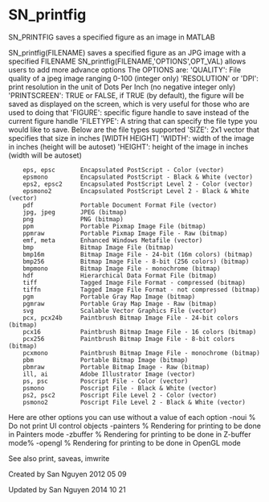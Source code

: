 SN_printfig
===========

SN_PRINTFIG saves a specified figure as an image in MATLAB

   SN_printfig(FILENAME) saves a specified figure as an JPG image with a
    specified FILENAME 
   SN_printfig(FILENAME,'OPTIONS',OPT_VAL) allows users to add more advance
   options
   The OPTIONS are:
        'QUALITY':  File quality of a jpeg image ranging 0-100 (integer only)
        'RESOLUTION' or 'DPI': print resolution in the unit of Dots Per Inch
            (no negative integer only)
        'PRINTSCREEN':  TRUE or FALSE, if TRUE (by default), the figure will
            be saved as displayed on the screen, which is very useful for 
            those who are used to doing that
        'FIGURE':   specific figure handle to save instead of the current
            figure handle
        'FILETYPE': A string that can specify the file type you would like to
            save. Below are the file types supported 
        'SIZE': 2x1 vector that specifies that size in inches 
                [WIDTH  HEIGHT]
        'WIDTH': width of the image in inches (height will be autoset)
        'HEIGHT': height of the image in inches (width will be autoset)
 
        
        eps, epsc       Encapsulated PostScript - Color (vector)
        epsmono         Encapsulated PostScript - Black & White (vector)
        eps2, epsc2     Encapsulated PostScript Level 2 - Color (vector)
        epsmono2        Encapsulated PostScript Level 2 - Black & White (vector)
        pdf             Portable Document Format File (vector)
        jpg, jpeg       JPEG (bitmap)
        png             PNG (bitmap)
        ppm             Portable Pixmap Image File (bitmap)
        ppmraw          Portable Pixmap Image File - Raw (bitmap)
        emf, meta       Enhanced Windows Metafile (vector) 
        bmp             Bitmap Image File (bitmap)
        bmp16m          Bitmap Image File - 24-bit (16m colors) (bitmap)
        bmp256          Bitmap Image File - 8-bit (256 colors) (bitmap)
        bmpmono         Bitmap Image File - monochrome (bitmap)
        hdf             Hierarchical Data Format File (bitmap)
        tiff            Tagged Image File Format - compressed (bitmap)
        tiffn           Tagged Image File Format - not compressed (bitmap)
        pgm             Portable Gray Map Image (bitmap)
        pgmraw          Portable Gray Map Image - Raw (bitmap)
        svg             Scalable Vector Graphics File (vector) 
        pcx, pcx24b     Paintbrush Bitmap Image File - 24-bit colors (bitmap)
        pcx16           Paintbrush Bitmap Image File - 16 colors (bitmap)
        pcx256          Paintbrush Bitmap Image File - 8-bit colors (bitmap)
        pcxmono         Paintbrush Bitmap Image File - monochrome (bitmap)
        pbm             Portable Bitmap Image (bitmap)
        pbmraw          Portable Bitmap Image - Raw (bitmap)
        ill, ai         Adobe Illustrator Image (vector)
        ps, psc         Poscript File - Color (vector)
        psmono          Poscript File - Black & White (vector)
        ps2, psc2       Poscript File Level 2 - Color (vector)
        psmono2         Poscript File Level 2 - Black & White (vector)
 
 
  Here are other options you can use without a value of each option
    -noui      % Do not print UI control objects
    -painters  % Rendering for printing to be done in Painters mode
    -zbuffer   % Rendering for printing to be done in Z-buffer mode%
    -opengl    % Rendering for printing to be done in OpenGL mode
 
  See also print, saveas, imwrite
 
  Created by San Nguyen 2012 05 09
  
  Updated by San Nguyen 2014 10 21
